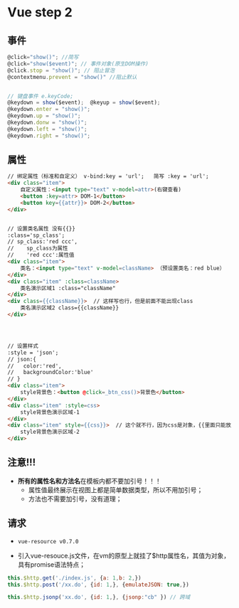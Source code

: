 # Vue step 2

## 事件

```js
@click="show()"; //简写
@click="show($event)"; // 事件对象(原生DOM操作)
@click.stop = "show()"; // 阻止冒泡
@contextmenu.prevent = "show()" //阻止默认


// 键盘事件 e.keyCode;
@keydown = show($event);  @keyup = show($event);
@keydown.enter = "show()";
@keydown.up = "show()";
@keydown.donw = "show()";
@keydown.left = "show()";
@keydown.right = "show()";
```

## 属性

```html
// 绑定属性（标准和自定义） v-bind:key = 'url';   简写 :key = 'url'; 
<div class="item">
    自定义属性：<input type="text" v-model=attr>(右键查看)
    <button :key=attr> DOM-1</button>
    <button key={{attr}}> DOM-2</button>
</div>


// 设置类名属性 没有{{}}
:class='sp_class';  
// sp_class:'red ccc', 
//    sp_class为属性
//    'red ccc':属性值
<div class="item">
    类名：<input type="text" v-model=className> （预设置类名：red blue）
</div>
<div class="item" :class=className>
    类名演示区域1 :class="className"
</div>
<div class={{className}}>  // 这样写也行，但是前面不能出现class
    类名演示区域2 class={{className}}
</div>




// 设置样式
:style = 'json';
// json:{
//   color:'red',
//   backgroundColor:'blue'
// }
<div class="item">
    style背景色：<button @click=_btn_css()>背景色</button>
</div>
<div class="item" :style=css> 
    style背景色演示区域-1
</div>
<div class="item" style={{css}}>  // 这个就不行，因为css是对象，{{里面只能放入简单数据类型}}
    style背景色演示区域-2
</div>

```



## 注意!!!

* **所有的属性名和方法名**在模板内都不要加引号！！！
  * 属性值最终展示在视图上都是简单数据类型，所以不用加引号；
  * 方法也不需要加引号，没有道理；



## 请求

* `vue-resource v0.7.0`

* 引入vue-resouce.js文件，在vm的原型上就挂了$http属性名，其值为对象，具有promise语法特点；

```js
this.$http.get('./index.js', {a: 1,b: 2,})
this.$http.post('/xx.do', {id: 1,}, {emulateJSON: true,})

this.$http.jsonp('xx.do', {id: 1,}, {jsonp:"cb" }) // 跨域
```
